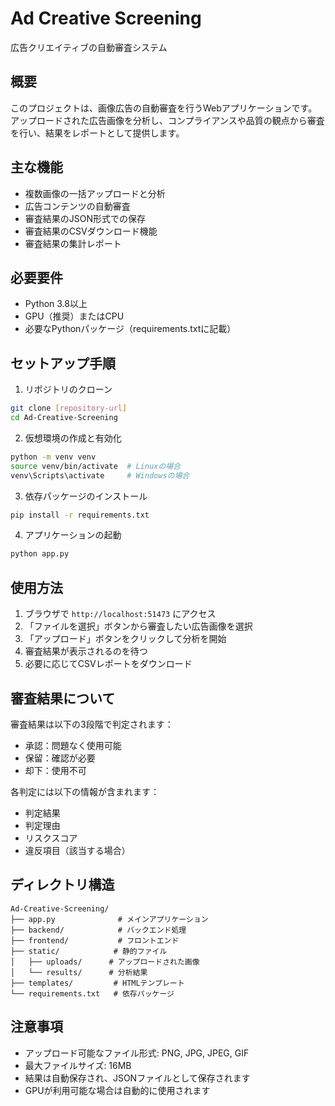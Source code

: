 # Ad Creative Screening

広告クリエイティブの自動審査システム

## 概要

このプロジェクトは、画像広告の自動審査を行うWebアプリケーションです。アップロードされた広告画像を分析し、コンプライアンスや品質の観点から審査を行い、結果をレポートとして提供します。

## 主な機能

- 複数画像の一括アップロードと分析
- 広告コンテンツの自動審査
- 審査結果のJSON形式での保存
- 審査結果のCSVダウンロード機能
- 審査結果の集計レポート

## 必要要件

- Python 3.8以上
- GPU（推奨）またはCPU
- 必要なPythonパッケージ（requirements.txtに記載）

## セットアップ手順

1. リポジトリのクローン
```bash
git clone [repository-url]
cd Ad-Creative-Screening
```

2. 仮想環境の作成と有効化
```bash
python -m venv venv
source venv/bin/activate  # Linuxの場合
venv\Scripts\activate     # Windowsの場合
```

3. 依存パッケージのインストール
```bash
pip install -r requirements.txt
```

4. アプリケーションの起動
```bash
python app.py
```

## 使用方法

1. ブラウザで `http://localhost:51473` にアクセス
2. 「ファイルを選択」ボタンから審査したい広告画像を選択
3. 「アップロード」ボタンをクリックして分析を開始
4. 審査結果が表示されるのを待つ
5. 必要に応じてCSVレポートをダウンロード

## 審査結果について

審査結果は以下の3段階で判定されます：
- 承認：問題なく使用可能
- 保留：確認が必要
- 却下：使用不可

各判定には以下の情報が含まれます：
- 判定結果
- 判定理由
- リスクスコア
- 違反項目（該当する場合）

## ディレクトリ構造

```
Ad-Creative-Screening/
├── app.py              # メインアプリケーション
├── backend/            # バックエンド処理
├── frontend/           # フロントエンド
├── static/            # 静的ファイル
│   ├── uploads/      # アップロードされた画像
│   └── results/      # 分析結果
├── templates/         # HTMLテンプレート
└── requirements.txt   # 依存パッケージ
```

## 注意事項

- アップロード可能なファイル形式: PNG, JPG, JPEG, GIF
- 最大ファイルサイズ: 16MB
- 結果は自動保存され、JSONファイルとして保存されます
- GPUが利用可能な場合は自動的に使用されます